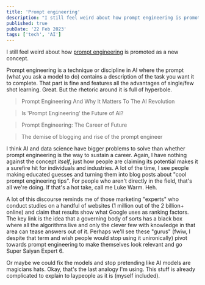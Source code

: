 ```yaml
---
title: 'Prompt engineering'
description: "I still feel weird about how prompt engineering is promoted as a new concept."
published: true
pubDate: '22 Feb 2023'
tags: ['tech', 'AI']
---
```


I still feel weird about how [prompt engineering](https://en.wikipedia.org/wiki/Prompt_engineering) is promoted as a new concept.

Prompt engineering is a technique or discipline in AI where the prompt (what you ask a model to do) contains a description of the task you want it to complete. That part is fine and features all the advantages of single/few shot learning. Great. But the rhetoric around it is full of hyperbole.

> Prompt Engineering And Why It Matters To The AI Revolution

> Is 'Prompt Engineering' the Future of AI?

> Prompt Engineering: The Career of Future

> The demise of blogging and rise of the prompt engineer

I think AI and data science have bigger problems to solve than whether prompt engineering is the way to sustain a career. Again, I have nothing against the concept _itself_, just how people are claiming its potential makes it a surefire hit for individuals and industries. A lot of the time, I see people making educated guesses and turning them into blog posts about "cool prompt engineering tips". For people who aren't directly in the field, that's all we're doing. If that's a hot take, call me Luke Warm. Heh.

A lot of this discourse reminds me of those marketing "experts" who conduct studies on a handful of websites (1 million out of the 2 billion+ online) and claim that results show what Google uses as ranking factors. The key link is the idea that a governing body of sorts has a black box where all the algorithms live and only the clever few with knowledge in that area can tease answers out of it. Perhaps we'll see these "gurus" (fwiw, I despite that term and wish people would stop using it unironically) pivot towards prompt engineering to make themselves look relevant and go Super Saiyan Expert 6.

Or maybe we could fix the models and stop pretending like AI models are magicians hats. Okay, that's the last analogy I'm using. This stuff is already complicated to explain to laypeople as it is (myself included).